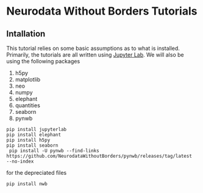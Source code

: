 # Neurodata Without Borders Tutorials


## Intallation

This tutorial relies on some basic assumptions as to what is installed. Primarily, the tutorials are all written using [Jupyter Lab](https://github.com/jupyterlab/jupyterlab). We will also be using the following packages

1. h5py
2. matplotlib
3. neo
4. numpy
5. elephant
6. quantities
7. seaborn
8. pynwb

```
pip install jupyterlab
pip install elephant
pip install h5py
pip install seaborn
 pip install -U pynwb --find-links https://github.com/NeurodataWithoutBorders/pynwb/releases/tag/latest  --no-index
``` 

for the depreciated files
```
pip install nwb
```